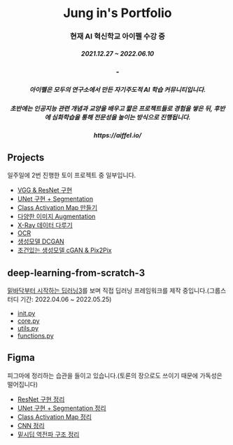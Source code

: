 <h1 align="center"> <br>Jung in's Portfolio</h1>
<h3 align="center">현재 AI 혁신학교 아이펠 수강 중</h3>
<h5 align="center">  2021.12.27 ~ 2022.06.10 </h5>
<h3 align="center">-</h3>

<h5 align="center">아이펠은 모두의 연구소에서 만든 자기주도적 AI 학습 커뮤니티입니다.
<h5 align="center">초반에는 인공지능 관련 개념과 교양을 배우고 짧은 프로젝트들로 경험을 쌓은 뒤, 후반에 심화학습을 통해 전문성을 높이는 방식으로 진행됩니다.
<h5 align="center">https://aiffel.io/
  
  

</div>

## Projects
  일주일에 2번 진행한 토이 프로젝트 중 일부입니다.
  
  - [VGG & ResNet 구현](https://github.com/Jungin1020/Aiffel/blob/main/2022_03_17_GD_2_resnet_34ipynb.ipynb)
  - [UNet 구현 + Segmentation](https://github.com/Jungin1020/Aiffel/blob/main/2022_04_04_GD_10_segmentation.ipynb)
  - [Class Activation Map 만들기](https://github.com/Jungin1020/Aiffel/blob/main/2022_04_02_GD_6_CAM.ipynb)
  - [다양한 이미지 Augmentation](https://github.com/Jungin1020/Aiffel/blob/main/22_03_27_GD_4_cutmix_final.ipynb)
  - [X-Ray 데이터 다루기](https://github.com/Jungin1020/Aiffel/blob/main/2022_02_03_exp_9_lung_x_ray.ipynb)
  - [OCR](https://github.com/Jungin1020/Aiffel/blob/main/2022_04_07_GD_12_OCR.ipynb)
  - [생성모델 DCGAN](https://github.com/Jungin1020/Aiffel/blob/main/2022_02_13_DCGAN_CIFAR10.ipynb)
  - [조건있는 생성모델 cGAN & Pix2Pix](https://github.com/Jungin1020/Aiffel/blob/main/2022_03_14_exp_17_pix2pix.ipynb)
  
  
  
## deep-learning-from-scratch-3
  [밑바닥부터 시작하는 딥러닝3](http://www.kyobobook.co.kr/product/detailViewKor.laf?mallGb=KOR&ejkGb=KOR&barcode=9791162243596)를 보며 직접 딥러닝 프레임워크를 제작 중입니다.(그룹스터디 기간: 2022.04.06 ~ 2022.05.25)
  
  - [init.py](https://github.com/Jungin1020/Aiffel/blob/main/dezero/__init__.py)
  - [core.py](https://github.com/Jungin1020/Aiffel/blob/main/dezero/core.py)
  - [utils.py](https://github.com/Jungin1020/Aiffel/blob/main/dezero/utils.py)
  - [functions.py](https://github.com/Jungin1020/Aiffel/blob/main/dezero/functions.py)
  
  
## Figma
  피그마에 정리하는 습관을 들이고 있습니다.(토론의 장으로도 쓰이기 때문에 가독성은 떨어집니다)
  - [ResNet 구현 정리](https://www.figma.com/file/Lg5fATrObCkthYPzKMQLHk/Resnet-%EA%B5%AC%ED%98%84%ED%95%98%EA%B8%B0?node-id=0%3A1)
  - [UNet 구현 + Segmentation 정리](https://www.figma.com/file/91fZ6JLUeSPWcKNJKRXAD1/2022.03.31_GD_Segmentation?node-id=0%3A1)
  - [Class Activation Map 정리](https://www.figma.com/file/rawyngNS0kFVwQTILchUhc/CAM---Explainable-Artificial-Intelligence?node-id=0%3A1)
  - [CNN 정리](https://www.figma.com/file/9TT52WPvn9LhPrZAg2YFNO/2022.02.06_cs321n_CNN?node-id=0%3A1)
  - [밑시딥 역전파 구조 정리](https://www.figma.com/file/qLV8FXfKDV6D6tQXDdj7Z5/StarDeep?node-id=0%3A1)
